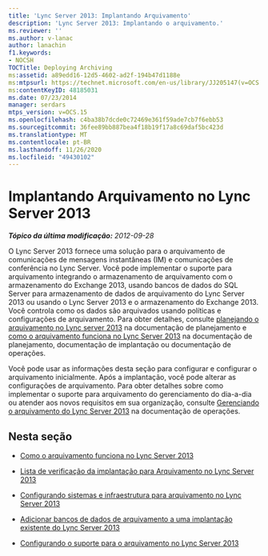 ```yaml
---
title: 'Lync Server 2013: Implantando Arquivamento'
description: 'Lync Server 2013: Implantando o arquivamento.'
ms.reviewer: ''
ms.author: v-lanac
author: lanachin
f1.keywords:
- NOCSH
TOCTitle: Deploying Archiving
ms:assetid: a89edd16-12d5-4602-ad2f-194b47d1188e
ms:mtpsurl: https://technet.microsoft.com/en-us/library/JJ205147(v=OCS.15)
ms:contentKeyID: 48185031
ms.date: 07/23/2014
manager: serdars
mtps_version: v=OCS.15
ms.openlocfilehash: c4ba38b7dcde0c72469e361f59ade7cb7f6ebb53
ms.sourcegitcommit: 36fee89bb887bea4f18b19f17a8c69daf5bc423d
ms.translationtype: MT
ms.contentlocale: pt-BR
ms.lasthandoff: 11/26/2020
ms.locfileid: "49430102"
---
```

# <a name="deploying-archiving-in-lync-server-2013"></a>Implantando Arquivamento no Lync Server 2013

<div data-xmlns="http://www.w3.org/1999/xhtml">

<div class="topic" data-xmlns="http://www.w3.org/1999/xhtml" data-msxsl="urn:schemas-microsoft-com:xslt" data-cs="https://msdn.microsoft.com/">

<div data-asp="https://msdn2.microsoft.com/asp">



</div>

<div id="mainSection">

<div id="mainBody">

<span> </span>

_**Tópico da última modificação:** 2012-09-28_

O Lync Server 2013 fornece uma solução para o arquivamento de comunicações de mensagens instantâneas (IM) e comunicações de conferência no Lync Server. Você pode implementar o suporte para arquivamento integrando o armazenamento de arquivamento com o armazenamento do Exchange 2013, usando bancos de dados do SQL Server para armazenamento de dados de arquivamento do Lync Server 2013 ou usando o Lync Server 2013 e o armazenamento do Exchange 2013. Você controla como os dados são arquivados usando políticas e configurações de arquivamento. Para obter detalhes, consulte [planejando o arquivamento no Lync server 2013](lync-server-2013-planning-for-archiving.md) na documentação de planejamento e [como o arquivamento funciona no Lync Server 2013](lync-server-2013-how-archiving-works.md) na documentação de planejamento, documentação de implantação ou documentação de operações.

Você pode usar as informações desta seção para configurar e configurar o arquivamento inicialmente. Após a implantação, você pode alterar as configurações de arquivamento. Para obter detalhes sobre como implementar o suporte para arquivamento do gerenciamento do dia-a-dia ou atender aos novos requisitos em sua organização, consulte [Gerenciando o arquivamento do Lync Server 2013](lync-server-2013-managing-archiving.md) na documentação de operações.

<div>

## <a name="in-this-section"></a>Nesta seção

  - [Como o arquivamento funciona no Lync Server 2013](lync-server-2013-how-archiving-works.md)

  - [Lista de verificação da implantação para Arquivamento no Lync Server 2013](lync-server-2013-deployment-checklist-for-archiving.md)

  - [Configurando sistemas e infraestrutura para arquivamento no Lync Server 2013](lync-server-2013-setting-up-systems-and-infrastructure-for-archiving.md)

  - [Adicionar bancos de dados de arquivamento a uma implantação existente do Lync Server 2013](lync-server-2013-adding-archiving-databases-to-an-existing-lync-server-2013-deployment.md)

  - [Configurando o suporte para o arquivamento no Lync Server 2013](lync-server-2013-configuring-support-for-archiving.md)

</div>

</div>

<span> </span>

</div>

</div>

</div>

